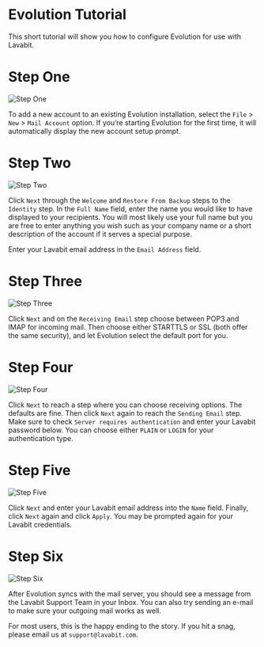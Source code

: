 
# Evolution Tutorial

This short tutorial will show you how to configure Evolution for use with Lavabit.

# Step One

![Step One](https://github.com/lavabit/tutorials/blob/master/evolution/step1.png "Step One")

To add a new account to an existing Evolution installation, select the `File` > `New` > `Mail Account` option.
If you’re starting Evolution for the first time, it will automatically display the new account setup prompt.

# Step Two

![Step Two](https://github.com/lavabit/tutorials/blob/master/evolution/step2.png "Step Two")

Click `Next` through the `Welcome` and `Restore From Backup` steps to the `Identity` step. In the `Full Name`
field, enter the name you would like to have displayed to your recipients. You will most likely use your full
name but you are free to enter anything you wish such as your company name or a short description of the
account if it serves a special purpose.

Enter your Lavabit email address in the `Email Address` field.

# Step Three

![Step Three](https://github.com/lavabit/tutorials/blob/master/evolution/step3.png "Step Three")

Click `Next` and on the `Receiving Email` step choose between POP3 and IMAP for incoming mail. Then choose either
STARTTLS or SSL (both offer the same security), and let Evolution select the default port for you.

# Step Four

![Step Four](https://github.com/lavabit/tutorials/blob/master/evolution/step4.png "Step Four")

Click `Next` to reach a step where you can choose receiving options. The defaults are fine. Then click `Next` again
to reach the `Sending Email` step. Make sure to check `Server requires authentication` and enter your Lavabit
password below. You can choose either `PLAIN` or `LOGIN` for your authentication type.

# Step Five

![Step Five](https://github.com/lavabit/tutorials/blob/master/evolution/step5.png "Step Five")

Click `Next` and enter your Lavabit email address into the `Name` field. Finally, click `Next` again and click
`Apply`. You may be prompted again for your Lavabit credentials.

# Step Six

![Step Six](https://github.com/lavabit/tutorials/blob/master/evolution/step6.png "Step Six")

After Evolution syncs with the mail server, you should see a message from the Lavabit Support Team in your Inbox.
You can also try sending an e-mail to make sure your outgoing mail works as well.

For most users, this is the happy ending to the story. If you hit a snag, please email us at `support@lavabit.com`.

